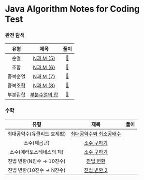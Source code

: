 # Java Algorithm Notes for Coding Test

### 완전 탐색
유형 | 제목 | 풀이
:-: | :-: | :-:
순열 | [N과 M (5)](https://boj.kr/15654) | [🔗](./순열.java)
조합 | [N과 M (6)](https://boj.kr/15655) | [🔗](./조합.java)
중복순열 | [N과 M (7)](https://boj.kr/15656) | [🔗](./중복순열.java)
중복조합 | [N과 M (8)](https://boj.kr/15657) | [🔗](./중복조합.java)
부분집합 | [부분수열의 합](https://boj.kr/1182) | [🔗](./부분집합.java)

### 수학
유형 | 제목 | 풀이
:-: | :-: | :-:
최대공약수(유클리드 호제법) | [최대공약수와 최소공배수](https://boj.kr/2609) | 
소수(제곱근) | [소수 구하기](https://boj.kr/1929) | 
소수(에라토스테네스의 체) | [소수 구하기](https://boj.kr/1929) | 
진법 변환(N진수 → 10진수) | [진법 변환](https://boj.kr/2745) | 
진법 변환(10진수 → N진수) | [진법 변환 2](https://boj.kr/11005) | 
